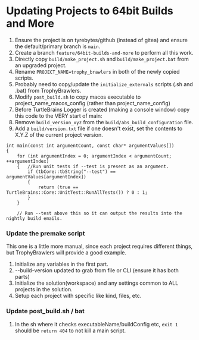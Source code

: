 
# Updating Projects to 64bit Builds and More

1. Ensure the project is on tyrebytes/github (instead of gitea) and ensure the default/primary branch is `main`.
1. Create a branch `feature/64bit-builds-and-more` to perform all this work.
1. Directly copy `build/make_project.sh` and `build/make_project.bat` from an upgraded project.
2. Rename `PROJECT_NAME=trophy_brawlers` in both of the newly copied scripts.
3. Probably need to copy/update the `initialize_externals` scripts (.sh and .bat) from TrophyBrawlers.
4. Modify `post_build.sh` to copy macos executable to project_name_macos_config (rather than project_name_config)
5. Before TurtleBrains Logger is created (making a console window) copy this code to the VERY start of main:
6. Remove `build_version_xyz` from the `build/abs_build_configuration` file.
7. Add a `build/version.txt` file if one doesn't exist, set the contents to X.Y.Z of the current project version.
```
int main(const int argumentCount, const char* argumentValues[])
{
	for (int argumentIndex = 0; argumentIndex < argumentCount; ++argumentIndex)
	{	//Run unit tests if --test is present as an argument.
		if (tbCore::tbString("--test") == argumentValues[argumentIndex])
		{
			return (true == TurtleBrains::Core::UnitTest::RunAllTests()) ? 0 : 1;
		}
	}

	// Run --test above this so it can output the results into the nightly build emails.
```

### Update the premake script

This one is a little more manual, since each project requires different things, but TrophyBrawlers will provide a good example.

1. Initialize any variables in the first part.
2. --build-version updated to grab from file or CLI (ensure it has both parts)
3. Initialize the solution(workspace) and any settings common to ALL projects in the solution.
4. Setup each project with specific like kind, files, etc.

### Update post_build.sh / bat

1. In the sh where it checks executableName/buildConfig etc, `exit 1` should be `return 404` to not kill a main script.
